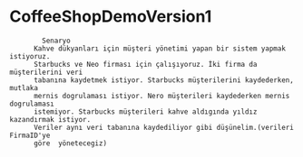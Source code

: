 # CoffeeShopDemoVersion1


            Senaryo
          Kahve dükyanları için müşteri yönetimi yapan bir sistem yapmak istiyoruz.
          Starbucks ve Neo firması için çalışıyoruz. İki firma da müşterilerini veri
          tabanına kaydetmek istiyor. Starbucks müşterilerini kaydederken, mutlaka
          mernis dogrulaması istiyor. Nero müşterileri kaydederken mernis dogrulaması
          istemiyor. Starbucks müşterileri kahve aldıgında yıldız kazandırmak istiyor.
          Veriler aynı veri tabanına kaydediliyor gibi düşünelim.(verileri FirmaID'ye 
          göre  yönetecegiz)
         